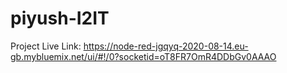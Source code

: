 # piyush-I2IT

Project Live Link: https://node-red-jgqyq-2020-08-14.eu-gb.mybluemix.net/ui/#!/0?socketid=oT8FR7OmR4DDbGv0AAAO
